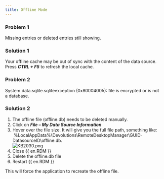 ```yaml
---
title: Offline Mode
---
```

### Problem 1
Missing entries or deleted entries still showing.
### Solution 1
Your offline cache may be out of sync with the content of the data source. Press ***CTRL + F5*** to refresh the local cache.
### Problem 2
System.data.sqlite.sqliteexception (0x80004005): file is encrypted or is not a database.
### Solution 2
1. The offline file (offline.db) needs to be deleted manually.
1. Click on ***File – My Data Source Information***
1. Hover over the file size. It will give you the full file path, something like:  %LocalAppData%\Devolutions\RemoteDesktopManager\GUID-DatasourceID\offline.db.  
![KB2030.png](/img/en/kb/KB2030.png)
1. Close {{ en.RDM }}
1. Delete the offline.db file
1. Restart {{ en.RDM }}  

This will force the application to recreate the offline file.
